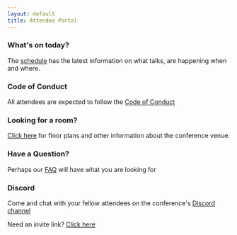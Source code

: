 ```yaml
---
layout: default
title: Attendee Portal
---
```


<div class="row">

  <div class="box box_blue">
    <h3>What's on today?</h3>
    <p>
        The
        <a href="https://pretalx.com/pyconuk-{{ site.con_year }}/">schedule</a>
        has the latest information on what talks, are happening when and where.
    </p>
  </div>

  <div class="box box_red">
    <h3>Code of Conduct</h3>
    <p>
      All attendees are expected to follow the
      <a href="/code-of-conduct/">Code of Conduct</a>
    </p>
  </div>

  <div class="box box_yellow">
    <h3>Looking for a room?</h3>
    <p>
      <a href="/venue/">Click here</a>
      for floor plans and other information about the conference venue.
    </p>
  </div>

</div>

<div class="row">

  <div class="box box_red">
    <h3>Have a Question?</h3>
    <p>
      Perhaps our
      <a href="/faq/">FAQ</a>
      will have what you are looking for
    </p>
  </div>

  <div class="box box_blue">
    <h3>Discord</h3>
    <p>
      Come and chat with your fellow attendees on the conference's
      <a href="https://discord.com/channels/1047085855958900776/1047085856554483784">Discord channel</a>
    </p>
    <p>
      Need an invite link?
      <a href="#">Click here</a>
    </p>
  </div>

</div>
